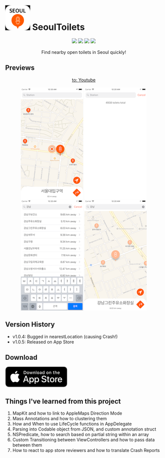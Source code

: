 # ![Icon](Resources/SeoulToiletsIcons/icon_40pt@2x.png) SeoulToilets

<p align="center">
<img src="https://img.shields.io/badge/swift-4.1-ff6600.svg" />
<img src="https://img.shields.io/badge/xcode-9.3-0087ff.svg" />
<img src="https://img.shields.io/badge/contacts-@Willicious.k-ff5a00.svg" />
<img src="https://img.shields.io/github/license/mashape/apistatus.svg" /> <br><br>
Find nearby open toilets in Seoul quickly!
</p>

## Previews
<p align="center">
<a href="https://youtu.be/ulOin1p9VVU"> to: Youtube </a> <br><br>

<img src="ScreenShots/p55-1-resize.png" />
<img src="ScreenShots/p55-2-resize.png" />
<img src="ScreenShots/p55-3-resize.png" />
<img src="ScreenShots/p55-4-resize.png" />
</p>

## Version History
- v1.0.4: Bugged in nearestLocation (causing Crash!)
- v1.0.5: Released on App Store

## Download
<a href="https://itunes.apple.com/us/app/seoultoilets/id1394390892?l=ko&ls=1&mt=8"> ![Available](Resources/Download_on_the_App_Store_Badge_US-UK_blk_092917.png)
</a>


## Things I've learned from this project
1. MapKit and how to link to AppleMaps Direction Mode
2. Mass Annotations and how to clustering them
3. How and When to use LifeCycle functions in AppDelegate
4. Parsing into Codable object from JSON, and custom annotation struct
5. NSPredicate, how to search based on partial string within an array
6. Custom Transitioning between ViewControllers and how to pass data between them
7. How to react to app store reviewers and how to translate Crash Reports
